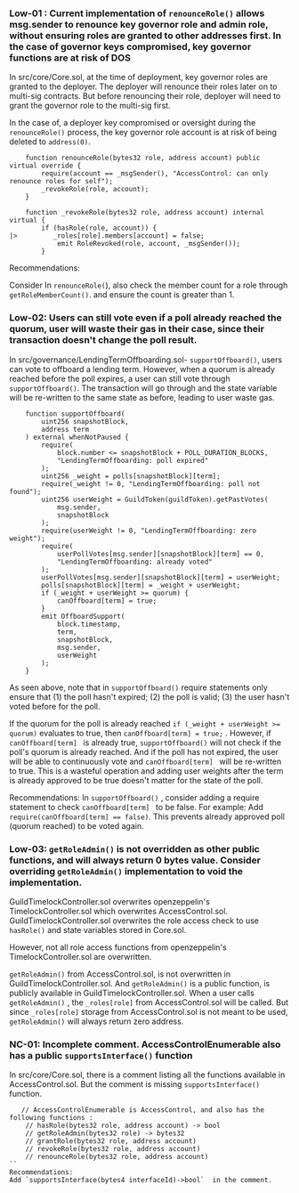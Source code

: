 ### Low-01 : Current implementation of `renounceRole()` allows msg.sender to renounce key governor role and admin role, without ensuring roles are granted to other addresses first. In the case of governor keys compromised, key governor functions are at risk of DOS
In src/core/Core.sol,  at the time of deployment, key governor roles are granted to the deployer. The deployer will renounce their roles later on to multi-sig contracts.  But before renouncing their role, deployer will need to grant the governor role to the multi-sig first.

In the case of, a deployer key compromised or oversight during the `renounceRole()`  process, the key governor role account is at risk of being deleted to `address(0)`.

```solidity
    function renounceRole(bytes32 role, address account) public virtual override {
        require(account == _msgSender(), "AccessControl: can only renounce roles for self");
        _revokeRole(role, account);
    }
```
```solidity
    function _revokeRole(bytes32 role, address account) internal virtual {
        if (hasRole(role, account)) {
|>         _roles[role].members[account] = false;
            emit RoleRevoked(role, account, _msgSender());
        }
```
Recommendations:

Consider In `renounceRole(`), also check the member count for a role through `getRoleMemberCount()`. and ensure the count is greater than 1. 

### Low-02: Users can still vote even if a poll already reached the quorum, user will waste their gas in their case, since their transaction doesn't change the poll result.

In src/governance/LendingTermOffboarding.sol- `supportOffboard()`, users can vote to offboard a lending term. However, when a quorum is already reached before the poll expires, a user can still vote through `supportOffboard()`.  The transaction will go through and the state variable will be re-written to the same state as before, leading to user waste gas.

```solidity
    function supportOffboard(
        uint256 snapshotBlock,
        address term
    ) external whenNotPaused {
        require(
            block.number <= snapshotBlock + POLL_DURATION_BLOCKS,
            "LendingTermOffboarding: poll expired"
        );
        uint256 _weight = polls[snapshotBlock][term];
        require(_weight != 0, "LendingTermOffboarding: poll not found");
        uint256 userWeight = GuildToken(guildToken).getPastVotes(
            msg.sender,
            snapshotBlock
        );
        require(userWeight != 0, "LendingTermOffboarding: zero weight");
        require(
            userPollVotes[msg.sender][snapshotBlock][term] == 0,
            "LendingTermOffboarding: already voted"
        );
        userPollVotes[msg.sender][snapshotBlock][term] = userWeight;
        polls[snapshotBlock][term] = _weight + userWeight;
        if (_weight + userWeight >= quorum) {
            canOffboard[term] = true;
        }
        emit OffboardSupport(
            block.timestamp,
            term,
            snapshotBlock,
            msg.sender,
            userWeight
        );
    }
```
As seen above, note that in `supportOffboard()`  require statements only ensure that (1) the poll hasn't expired; (2) the poll is valid; (3) the user hasn't voted before for the poll. 

If the quorum for the poll is already reached `if (_weight + userWeight >= quorum)`  evaluates to true, then `canOffboard[term] = true;` .  However, if `canOffboard[term] ` is already true, `supportOffboard()`  will not check if the poll's quorum is already reached. And if the poll has not expired, the user will be able to continuously vote and `canOffboard[term] ` will be re-written to true. This is a wasteful operation and adding user weights after the term is already approved to be true doesn't matter for the state of the poll.

Recommendations:
In `supportOffboard()` , consider adding a require statement to check `canOffboard[term] `  to be false. For example: Add  `require(canOffboard[term] == false)`.
This prevents already approved poll (quorum reached) to be voted again.

### Low-03: `getRoleAdmin()`  is not overridden as other public functions, and will always return 0 bytes value. Consider overriding `getRoleAdmin()`  implementation to void the implementation.

GuildTimelockController.sol overwrites openzeppelin's TimelockController.sol which overwrites AccessControl.sol.  GuildTimelockController.sol overwrites the role access check to use `hasRole()`  and state variables stored in Core.sol. 

However, not all role access functions from openzeppelin's TimelockController.sol are overwritten.

 `getRoleAdmin()`   from AccessControl.sol, is not overwritten in GuildTimelockController.sol.  And  `getRoleAdmin()`   is a public function, is publicly available in GuildTimelockController.sol.  When a user calls  `getRoleAdmin()` , the `_roles[role]` from AccessControl.sol will be called.  But since `_roles[role]`  storage from AccessControl.sol is not meant to be used,  `getRoleAdmin()`  will always return zero address.








 




### NC-01: Incomplete comment.  AccessControlEnumerable also has a public `supportsInterface()`  function

In src/core/Core.sol,  there is a comment listing all the functions available in AccessControl.sol. But the comment is missing `supportsInterface()` function.

```
   // AccessControlEnumerable is AccessControl, and also has the following functions :
    // hasRole(bytes32 role, address account) -> bool
    // getRoleAdmin(bytes32 role) -> bytes32
    // grantRole(bytes32 role, address account)
    // revokeRole(bytes32 role, address account)
    // renounceRole(bytes32 role, address account)
``
Recommendations:
Add `supportsInterface(bytes4 interfaceId)->bool`  in the comment.

